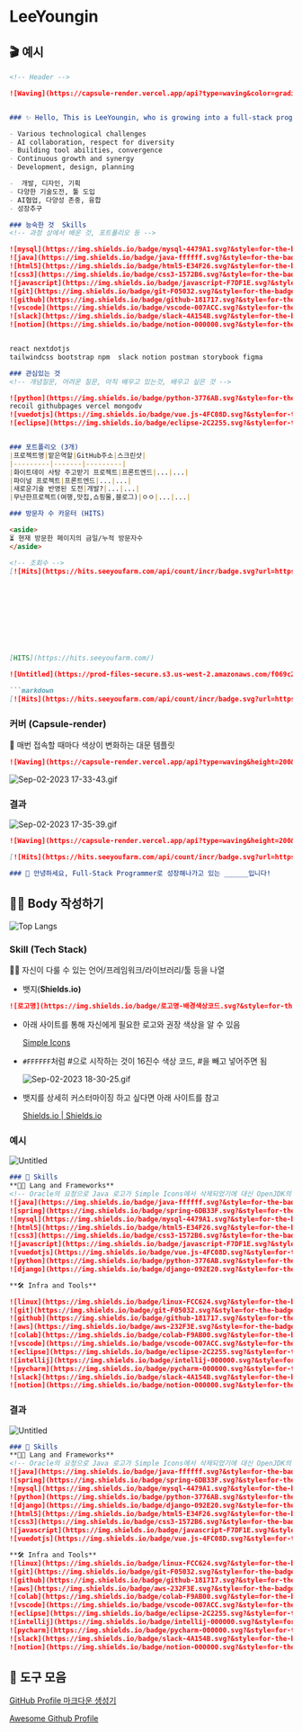 # LeeYoungin

## 🎬 예시

```markdown
<!-- Header -->

![Waving](https://capsule-render.vercel.app/api?type=waving&color=gradient&height=360&text=%EC%97%B4%EC%A0%95%EC%A0%81+%EC%98%81%EB%A1%B1%ED%95%9C+%EA%B0%9C%EB%B0%9C%21%21&fontSize=70&fontAlign=50&fontAlignY=45&desc=Steady+States+Sustainable+Development&descSize=20&descAlign=50&descAlignY=60)


### ✨ Hello, This is LeeYoungin, who is growing into a full-stack programmer! ✨

- Various technological challenges 
- AI collaboration, respect for diversity
- Building tool abilities, convergence
- Continuous growth and synergy
- Development, design, planning  

-  개발, 디자인, 기획
- 다양한 기술도전, 툴 도입
- AI협업, 다양성 존중, 융합
- 성장추구

### 능숙한 것  Skills
<!-- 과정 상에서 배운 것, 포트폴리오 등 -->

![mysql](https://img.shields.io/badge/mysql-4479A1.svg?&style=for-the-badge&logo=mysql&logoColor=white)
![java](https://img.shields.io/badge/java-ffffff.svg?&style=for-the-badge&logo=openjdk&logoColor=black)
![html5](https://img.shields.io/badge/html5-E34F26.svg?&style=for-the-badge&logo=html5&logoColor=white)
![css3](https://img.shields.io/badge/css3-1572B6.svg?&style=for-the-badge&logo=css3&logoColor=white)
![javascript](https://img.shields.io/badge/javascript-F7DF1E.svg?&style=for-the-badge&logo=javascript&logoColor=white)
![git](https://img.shields.io/badge/git-F05032.svg?&style=for-the-badge&logo=git&logoColor=white)
![github](https://img.shields.io/badge/github-181717.svg?&style=for-the-badge&logo=github&logoColor=white)
![vscode](https://img.shields.io/badge/vscode-007ACC.svg?&style=for-the-badge&logo=visualstudiocode&logoColor=white)
![slack](https://img.shields.io/badge/slack-4A154B.svg?&style=for-the-badge&logo=slack&logoColor=white)
![notion](https://img.shields.io/badge/notion-000000.svg?&style=for-the-badge&logo=notion&logoColor=white)


react nextdotjs
tailwindcss bootstrap npm  slack notion postman storybook figma

### 관심있는 것
<!-- 개념질문, 어려운 질문, 아직 배우고 있는것, 배우고 싶은 것 -->

![python](https://img.shields.io/badge/python-3776AB.svg?&style=for-the-badge&logo=python&logoColor=white)
recoil githubpages vercel mongodv
![vuedotjs](https://img.shields.io/badge/vue.js-4FC08D.svg?&style=for-the-badge&logo=vuedotjs&logoColor=white)
![eclipse](https://img.shields.io/badge/eclipse-2C2255.svg?&style=for-the-badge&logo=eclipseide&logoColor=white)


### 포트폴리오 (3개)
|프로젝트명|맡은역할|GitHub주소|스크린샷|
|---------|-------|---------|
|화이트데이 사탕 주고받기 프로젝트|프론트엔드|...|...|
|파이널 프로젝트|프론트엔드|...|...|
|새로운기술 반영된 도전|개발?|...|...|
|무난한프로젝트(여행,맛집,쇼핑몰,블로그)|ㅇㅇ|...|...|

### 방문자 수 카운터 (HITS)

<aside>
⏳ 현재 방문한 페이지의 금일/누적 방문자수
</aside>

<!-- 조회수 -->
[![Hits](https://hits.seeyoufarm.com/api/count/incr/badge.svg?url=https%3A%2F%2Fgithub.com%2FLeeYoungin09%2FLeeyoungin.git&count_bg=%2379C83D&title_bg=%23555555&icon=&icon_color=%23E7E7E7&title=hits&edge_flat=false)](https://hits.seeyoufarm.com)










[HITS](https://hits.seeyoufarm.com/)

![Untitled](https://prod-files-secure.s3.us-west-2.amazonaws.com/f069c26c-4433-4831-ba43-38364f71c785/7ae2e7af-61aa-4679-9d7b-b84cbfb2254f/Untitled.png)

```markdown
[![Hits](https://hits.seeyoufarm.com/api/count/incr/badge.svg?url=https%3A%2F%2Fgithub.com%2F______&count_bg=%2379C83D&title_bg=%23555555&icon=&icon_color=%23E7E7E7&title=hits&edge_flat=false)](https://hits.seeyoufarm.com)
```

### 커버 (Capsule-render)

<aside>
🌊 매번 접속할 때마다 색상이 변화하는 대문 템플릿

</aside>

```markdown
![Waving](https://capsule-render.vercel.app/api?type=waving&height=200&text=Good%20Day%20To%20Code!&fontAlign=40&fontAlignY=40&color=gradient)
```

![Sep-02-2023 17-33-43.gif](https://prod-files-secure.s3.us-west-2.amazonaws.com/f069c26c-4433-4831-ba43-38364f71c785/ae12ff0e-4b94-4a48-8915-5f0b5f02b428/Sep-02-2023_17-33-43.gif)

### 결과

![Sep-02-2023 17-35-39.gif](https://prod-files-secure.s3.us-west-2.amazonaws.com/f069c26c-4433-4831-ba43-38364f71c785/36065030-6ca0-41e9-8469-5d2c445b739b/Sep-02-2023_17-35-39.gif)

```markdown
![Waving](https://capsule-render.vercel.app/api?type=waving&height=200&text=Good%20Day%20To%20Code!&fontAlign=40&fontAlignY=40&color=gradient)

[![Hits](https://hits.seeyoufarm.com/api/count/incr/badge.svg?url=https%3A%2F%2Fgithub.com%2F______&count_bg=%2379C83D&title_bg=%23555555&icon=&icon_color=%23E7E7E7&title=hits&edge_flat=false)](https://hits.seeyoufarm.com)

### 🙇 안녕하세요, Full-Stack Programmer로 성장해나가고 있는 ______입니다!
```

## 🕺🏻 Body 작성하기

<!-- Top Langs - git에서 자주 사용하는 언어 -->
![Top Langs](https://github-readme-stats.vercel.app/api/top-langs/?username=Leeyoungin&layout=)


### Skill (Tech Stack)

<aside>
💪🏻 자신이 다룰 수 있는 언어/프레임워크/라이브러리/툴 등을 나열

</aside>

- 뱃지(**Shields.io)**

```markdown
![로고명](https://img.shields.io/badge/로고명-배경색상코드.svg?&style=for-the-badge&logo=로고명&logoColor=로고색상이름)
```

- 아래 사이트를 통해 자신에게 필요한 로고와 권장 색상을 알 수 있음
    
    [Simple Icons](https://simpleicons.org/)
    
- `#FFFFFF`처럼 #으로 시작하는 것이 16진수 색상 코드, #을 빼고 넣어주면 됨
    
    ![Sep-02-2023 18-30-25.gif](https://prod-files-secure.s3.us-west-2.amazonaws.com/f069c26c-4433-4831-ba43-38364f71c785/8078f29a-6563-4731-aa6a-8739950d4a7c/Sep-02-2023_18-30-25.gif)
    
- 뱃지를 상세히 커스터마이징 하고 싶다면 아래 사이트를 참고
    
    [Shields.io | Shields.io](https://shields.io/)
    

### **예시**

![Untitled](https://prod-files-secure.s3.us-west-2.amazonaws.com/f069c26c-4433-4831-ba43-38364f71c785/3b1ad34c-96f0-4a04-b822-709f2e41d74e/Untitled.png)

```markdown
### 🦾 Skills
**🧑‍💻 Lang and Frameworks**
<!-- Oracle의 요청으로 Java 로고가 Simple Icons에서 삭제되었기에 대신 OpenJDK의 로고를 사용 -->
![java](https://img.shields.io/badge/java-ffffff.svg?&style=for-the-badge&logo=openjdk&logoColor=black)
![spring](https://img.shields.io/badge/spring-6DB33F.svg?&style=for-the-badge&logo=spring&logoColor=white)
![mysql](https://img.shields.io/badge/mysql-4479A1.svg?&style=for-the-badge&logo=mysql&logoColor=white)
![html5](https://img.shields.io/badge/html5-E34F26.svg?&style=for-the-badge&logo=html5&logoColor=white)
![css3](https://img.shields.io/badge/css3-1572B6.svg?&style=for-the-badge&logo=css3&logoColor=white)
![javascript](https://img.shields.io/badge/javascript-F7DF1E.svg?&style=for-the-badge&logo=javascript&logoColor=white)
![vuedotjs](https://img.shields.io/badge/vue.js-4FC08D.svg?&style=for-the-badge&logo=vuedotjs&logoColor=white)
![python](https://img.shields.io/badge/python-3776AB.svg?&style=for-the-badge&logo=python&logoColor=white)
![django](https://img.shields.io/badge/django-092E20.svg?&style=for-the-badge&logo=django&logoColor=white)

**🛠️ Infra and Tools**

![linux](https://img.shields.io/badge/linux-FCC624.svg?&style=for-the-badge&logo=linux&logoColor=white)
![git](https://img.shields.io/badge/git-F05032.svg?&style=for-the-badge&logo=git&logoColor=white)
![github](https://img.shields.io/badge/github-181717.svg?&style=for-the-badge&logo=github&logoColor=white)
![aws](https://img.shields.io/badge/aws-232F3E.svg?&style=for-the-badge&logo=amazonaws&logoColor=white)
![colab](https://img.shields.io/badge/colab-F9AB00.svg?&style=for-the-badge&logo=googlecolab&logoColor=white)<br>
![vscode](https://img.shields.io/badge/vscode-007ACC.svg?&style=for-the-badge&logo=visualstudiocode&logoColor=white)
![eclipse](https://img.shields.io/badge/eclipse-2C2255.svg?&style=for-the-badge&logo=eclipseide&logoColor=white)
![intellij](https://img.shields.io/badge/intellij-000000.svg?&style=for-the-badge&logo=intellijidea&logoColor=white)
![pycharm](https://img.shields.io/badge/pycharm-000000.svg?&style=for-the-badge&logo=pycharm&logoColor=white)
![slack](https://img.shields.io/badge/slack-4A154B.svg?&style=for-the-badge&logo=slack&logoColor=white)
![notion](https://img.shields.io/badge/notion-000000.svg?&style=for-the-badge&logo=notion&logoColor=white)
```

### 결과

![Untitled](https://prod-files-secure.s3.us-west-2.amazonaws.com/f069c26c-4433-4831-ba43-38364f71c785/788648ab-889c-4b57-afb9-aba5e6695450/Untitled.png)

```markdown
### 🦾 Skills
**🧑‍💻 Lang and Frameworks**
<!-- Oracle의 요청으로 Java 로고가 Simple Icons에서 삭제되었기에 대신 OpenJDK의 로고를 사용 -->
![java](https://img.shields.io/badge/java-ffffff.svg?&style=for-the-badge&logo=openjdk&logoColor=black)
![spring](https://img.shields.io/badge/spring-6DB33F.svg?&style=for-the-badge&logo=spring&logoColor=white)
![mysql](https://img.shields.io/badge/mysql-4479A1.svg?&style=for-the-badge&logo=mysql&logoColor=white)
![python](https://img.shields.io/badge/python-3776AB.svg?&style=for-the-badge&logo=python&logoColor=white)
![django](https://img.shields.io/badge/django-092E20.svg?&style=for-the-badge&logo=django&logoColor=white)<br>
![html5](https://img.shields.io/badge/html5-E34F26.svg?&style=for-the-badge&logo=html5&logoColor=white)
![css3](https://img.shields.io/badge/css3-1572B6.svg?&style=for-the-badge&logo=css3&logoColor=white)
![javascript](https://img.shields.io/badge/javascript-F7DF1E.svg?&style=for-the-badge&logo=javascript&logoColor=white)
![vuedotjs](https://img.shields.io/badge/vue.js-4FC08D.svg?&style=for-the-badge&logo=vuedotjs&logoColor=white)

**🛠️ Infra and Tools**
![linux](https://img.shields.io/badge/linux-FCC624.svg?&style=for-the-badge&logo=linux&logoColor=white)
![git](https://img.shields.io/badge/git-F05032.svg?&style=for-the-badge&logo=git&logoColor=white)
![github](https://img.shields.io/badge/github-181717.svg?&style=for-the-badge&logo=github&logoColor=white)
![aws](https://img.shields.io/badge/aws-232F3E.svg?&style=for-the-badge&logo=amazonaws&logoColor=white)
![colab](https://img.shields.io/badge/colab-F9AB00.svg?&style=for-the-badge&logo=googlecolab&logoColor=white)<br>
![vscode](https://img.shields.io/badge/vscode-007ACC.svg?&style=for-the-badge&logo=visualstudiocode&logoColor=white)
![eclipse](https://img.shields.io/badge/eclipse-2C2255.svg?&style=for-the-badge&logo=eclipseide&logoColor=white)
![intellij](https://img.shields.io/badge/intellij-000000.svg?&style=for-the-badge&logo=intellijidea&logoColor=white)
![pycharm](https://img.shields.io/badge/pycharm-000000.svg?&style=for-the-badge&logo=pycharm&logoColor=white)
![slack](https://img.shields.io/badge/slack-4A154B.svg?&style=for-the-badge&logo=slack&logoColor=white)
![notion](https://img.shields.io/badge/notion-000000.svg?&style=for-the-badge&logo=notion&logoColor=white)
```

## 🔨 도구 모음

[GitHub Profile 마크다운 생성기](https://qus0in.github.io/paste_profile/)

[Awesome Github Profile](https://zzetao.github.io/awesome-github-profile/)